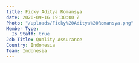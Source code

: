 ```yaml
---
title: Ficky Aditya Romansya
date: 2020-09-16 19:30:00 Z
Photo: "/uploads/Ficky%20Aditya%20Romansya.png"
Member Type:
  Is Staff: true
Job Title: Quality Assurance
Country: Indonesia
Team: Indonesia
---
```


